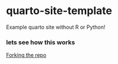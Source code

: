 # quarto-site-template
Example quarto site without R or Python!

### lets see how this works

[Forking the repo](https://github.com/thefaylab/lab-manual/wiki/Quick-steps-to-making-a-copy-of-the-lab-manual-&-publishing-it)

